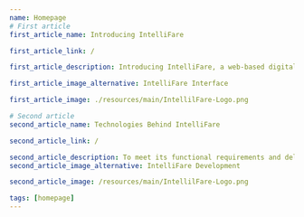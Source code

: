 ```yaml
---
name: Homepage
# First article
first_article_name: Introducing IntelliFare

first_article_link: /

first_article_description: Introducing IntelliFare, a web-based digital fare calculator system designed to simplify your commuting experience. With its interactive interface, IntelliFare makes calculating your fare quick and easy, ensuring you're always prepared before your ride!

first_article_image_alternative: IntelliFare Interface

first_article_image: ./resources/main/IntellilFare-Logo.png

# Second article
second_article_name: Technologies Behind IntelliFare

second_article_link: /

second_article_description: To meet its functional requirements and deliver a seamless user experience, IntelliFare incorporates a diverse set of advanced technologies, including UI frameworks, JavaScript libraries, Content Delivery Networks (CDNs), Cloud Technology, and among others are utilized.
second_article_image_alternative: IntelliFare Development

second_article_image: /resources/main/IntellilFare-Logo.png

tags: [homepage]
---
```

